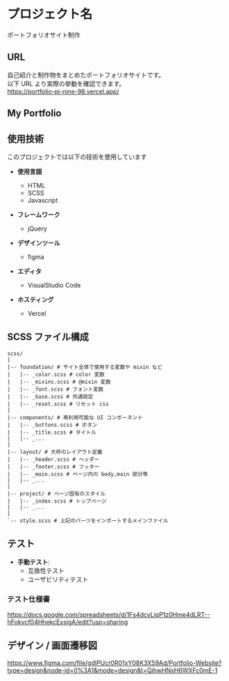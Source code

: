 # プロジェクト名

ポートフォリオサイト制作

## URL

自己紹介と制作物をまとめたポートフォリオサイトです。  
以下 URL より実際の挙動を確認できます。  
https://portfolio-pi-nine-98.vercel.app/

## My Portfolio

## 使用技術

このプロジェクトでは以下の技術を使用しています

- **使用言語**

  - HTML
  - SCSS
  - Javascript

- **フレームワーク**

  - jQuery

- **デザインツール**

  - figma

- **エディタ**

  - VisualStudio Code

- **ホスティング**
  - Vercel

## SCSS ファイル構成

```plaintext
scss/
|
|-- foundation/ # サイト全体で使用する変数や mixin など
|   |-- _color.scss # color 変数
|   |-- _mixins.scss # @mixin 変数
|   |-- _font.scss # フォント変数
|   |-- _base.scss # 共通設定
|   |-- _reset.scss # リセット css
|
|-- components/ # 再利用可能な UI コンポーネント
|   |-- _buttons.scss # ボタン
|   |-- _title.scss # タイトル
|   |-- _...
|
|-- layout/ # 大枠のレイアウト定義
|   |-- _header.scss # ヘッダー
|   |-- _footer.scss # フッター
|   |-- _main.scss # ページ内の body,main 部分等
|   |-- _...
|
|-- project/ # ページ固有のスタイル
|   |-- _index.scss # トップページ
|   |-- _...
|
`-- style.scss # 上記のパーツをインポートするメインファイル
```

## テスト

- **手動テスト**:
  - 互換性テスト
  - ユーザビリティテスト

### テスト仕様書

https://docs.google.com/spreadsheets/d/1Fs4dcvLiqP1z0Hme4dLRT--hFokvcf04HhekcExsjgA/edit?usp=sharing

## デザイン / 画面遷移図

https://www.figma.com/file/gdlPUcr0R01xY08K3X59Ad/Portfolio-Website?type=design&node-id=0%3A1&mode=design&t=QihwHNxH6WXFc0mE-1
